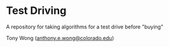 # Test Driving

A repository for taking algorithms for a test drive before "buying"

Tony Wong (<anthony.e.wong@colorado.edu>)
